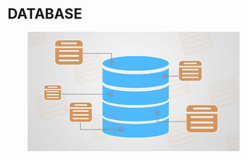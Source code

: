 # DATABASE

<figure><img src="../../.gitbook/assets/image (2) (1) (1) (1) (1).png" alt=""><figcaption></figcaption></figure>
